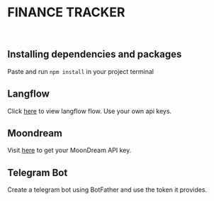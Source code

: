 # FINANCE TRACKER
</br>

## Installing dependencies and packages
Paste and run ` npm install ` in your project terminal

## Langflow
Click [here](https://astra.datastax.com/langflow/9cea1c42-e914-4a2a-9a50-99a39bb46729/flow/21364d46-11c1-49dc-b3ad-cda0e18ef506) to view langflow flow. Use your own api keys.

## Moondream
Visit [here](https://moondream.ai) to get your MoonDream API key.

## Telegram Bot
Create a telegram bot using BotFather and use the token it provides.
